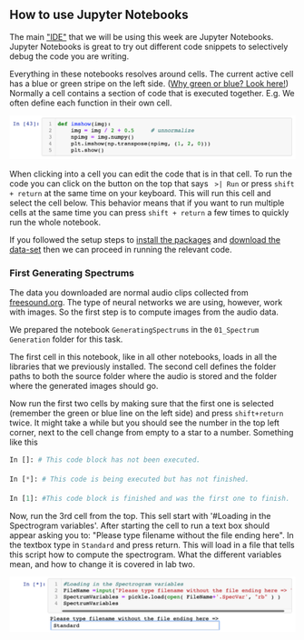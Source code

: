## How to use Jupyter Notebooks

The main ["IDE"](https://en.wikipedia.org/wiki/Integrated_development_environment) that we will be using this week are Jupyter Notebooks. Jupyter Notebooks is great to try out different code snippets to selectively debug the code you are writing.

Everything in these notebooks resolves around cells. The current active cell has a blue or green stripe on the left side. ([Why green or blue? Look here!](https://medium.com/ibm-data-science-experience/back-to-basics-jupyter-notebooks-dfcdc19c54bc)) Normally a cell contains a section of code that is executed together. E.g. We often define each function in their own cell.

![Example Image of how a cell looks like.](images/ExampleCell.png)

When clicking into a cell you can edit the code that is in that cell. To run the code you can click on the button on the top that says ` >| Run` or press `shift + return` at the same time on your keyboard. This will run this cell and select the cell below. This behavior means that if you want to run multiple cells at the same time you can press `shift + return` a few times to quickly run the whole notebook.

If you followed the setup steps to [install the packages](https://github.com/DavidGoedicke/RealtimeAudioClassification/wiki/Lab-0.-Setting-up) and [download the data-set](https://github.com/DavidGoedicke/RealtimeAudioClassification/wiki/Lab-0.-Setting-up#download-datasets) then we can proceed in running the relevant code.

### First Generating Spectrums
The data you downloaded are normal audio clips collected from [freesound.org](http://freesound.org). The type of neural networks we are using, however, work with images. So the first step is to compute images from the audio data.

We prepared the notebook `GeneratingSpectrums` in the `01_Spectrum Generation` folder for this task.

The first cell in this notebook, like in all other notebooks, loads in all the libraries that we previously installed. The second cell defines the folder paths to both the source folder where the audio is stored and the folder where the generated images should go.

Now run the first two cells by making sure that the first one is selected (remember the green or blue line on the left side) and press `shift+return` twice. It might take a while but you should see the number in the top left corner, next to the cell change from empty to a star to a number. Something like this 
```python
In []: # This code block has not been executed.

In [*]: # This code is being executed but has not finished. 

In [1]: #This code block is finished and was the first one to finish. 
```

Now, run the 3rd cell from the top. This sell start with '#Loading in the Spectrogram variables'. After starting the cell to run a text box should appear asking you to: "Please type filename without the file ending here". In the textbox type in ``Standard`` and press return. This will load in a file that tells this script how to compute the spectrogram. What the different variables mean, and how to change it is covered in lab two. 

![How to load a Spec file.](images/SpecFileLoad.png)

